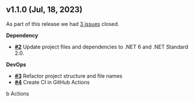 ## v1.1.0 (Jul, 18, 2023)


As part of this release we had [3 issues](https://github.com/saturdaymp/NConstraints/milestone/1?closed=1) closed.

__Dependency__

- [__#2__](https://github.com/saturdaymp/NConstraints/pull/2) Update project files and dependencies to .NET 6 and .NET Standard 2.0.

__DevOps__

- [__#3__](https://github.com/saturdaymp/NConstraints/pull/3) Refactor project structure and file names
- [__#4__](https://github.com/saturdaymp/NConstraints/pull/4) Create CI in GitHub Actions

b Actions

